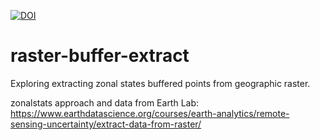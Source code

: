 [![DOI](https://zenodo.org/badge/117587281.svg)](https://zenodo.org/badge/latestdoi/117587281)

# raster-buffer-extract
Exploring extracting zonal states buffered points from geographic raster.

zonalstats approach and data from Earth Lab: https://www.earthdatascience.org/courses/earth-analytics/remote-sensing-uncertainty/extract-data-from-raster/
